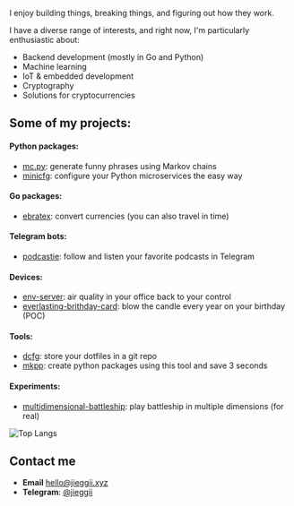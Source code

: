 I enjoy building things, breaking things, and figuring out how they work.

I have a diverse range of interests, and right now, I'm particularly enthusiastic about:
- Backend development (mostly in Go and Python)
- Machine learning
- IoT & embedded development
- Cryptography
- Solutions for cryptocurrencies

## Some of my projects:

#### Python packages:
- [mc.py](https://github.com/jieggii/mc.py): generate funny phrases using Markov chains
- [minicfg](https://github.com/jieggii/minicfg): configure your Python microservices the easy way

#### Go packages:
- [ebratex](https://github.com/jieggii/ecbratex): convert currencies (you can also travel in time)

#### Telegram bots:
- [podcastie](https://github.com/jieggii/podcastie): follow and listen your favorite podcasts in Telegram

#### Devices:
- [env-server](https://github.com/jieggii/env-server): air quality in your office back to your control
- [everlasting-brithday-card](https://github.com/jieggii/everlasting-birthday-card): blow the candle every year on your birthday (POC)

#### Tools:
- [dcfg](https://github.com/jieggii/dcfg): store your dotfiles in a git repo
- [mkpp](https://github.com/jieggii/mkpp): create python packages using this tool and save 3 seconds

#### Experiments:
- [multidimensional-battleship](https://github.com/jieggii/multidimensional-battleship): play battleship in multiple dimensions (for real)

![Top Langs](https://github-readme-stats.vercel.app/api/top-langs/?username=jieggii&layout=compact)

## Contact me
- **Email** [hello@jieggii.xyz](mailto:hello@jieggii.xyz)
- **Telegram**: [@jieggii](https://jieggii.t.me)
